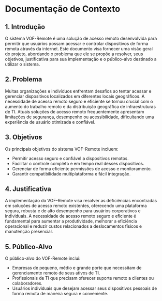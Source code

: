 # Documentação de Contexto

## 1. Introdução

O sistema VOF-Remote é uma solução de acesso remoto desenvolvida para permitir que usuários possam acessar e controlar dispositivos de forma remota através da internet. Este documento visa fornecer uma visão geral do projeto, abordando o problema que ele se propõe a resolver, seus objetivos, justificativa para sua implementação e o público-alvo destinado a utilizar o sistema.

## 2. Problema

Muitas organizações e indivíduos enfrentam desafios ao tentar acessar e gerenciar dispositivos localizados em diferentes locais geográficos. A necessidade de acesso remoto seguro e eficiente se tornou crucial com o aumento do trabalho remoto e da distribuição geográfica de infraestruturas de TI. Atuais soluções de acesso remoto frequentemente apresentam limitações de segurança, desempenho ou acessibilidade, dificultando uma experiência de usuário otimizada e confiável.

## 3. Objetivos

Os principais objetivos do sistema VOF-Remote incluem:

- Permitir acesso seguro e confiável a dispositivos remotos.
- Facilitar o controle completo e em tempo real desses dispositivos.
- Gerenciar de forma eficiente permissões de acesso e monitoramento.
- Garantir compatibilidade multiplataforma e fácil integração.

## 4. Justificativa

A implementação do VOF-Remote visa resolver as deficiências encontradas em soluções de acesso remoto existentes, oferecendo uma plataforma segura, robusta e de alto desempenho para usuários corporativos e individuais. A necessidade de acesso remoto seguro e eficiente é fundamental para aumentar a produtividade, melhorar a eficiência operacional e reduzir custos relacionados a deslocamentos físicos e manutenção presencial.

## 5. Público-Alvo

O público-alvo do VOF-Remote inclui:

- Empresas de pequeno, médio e grande porte que necessitam de gerenciamento remoto de seus ativos de TI.
- Profissionais de TI que precisam oferecer suporte remoto a clientes ou colaboradores.
- Usuários individuais que desejam acessar seus dispositivos pessoais de forma remota de maneira segura e conveniente.

